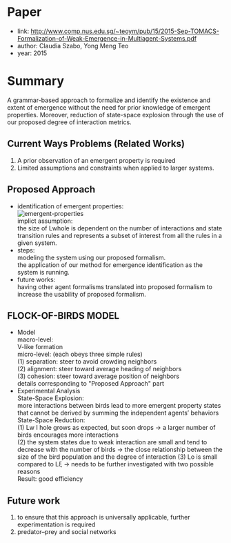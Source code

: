 # Paper
* link: http://www.comp.nus.edu.sg/~teoym/pub/15/2015-Sep-TOMACS-Formalization-of-Weak-Emergence-in-Multiagent-Systems.pdf
* author: Claudia Szabo, Yong Meng Teo
* year: 2015

# Summary
A grammar-based approach to formalize and identify the existence and extent of emergence without the need for prior knowledge of emergent properties. Moreover, reduction of state-space explosion through the use of our proposed degree of interaction metrics.

## Current Ways Problems (Related Works) 
1. A prior observation of an emergent property is required
2. Limited assumptions and constraints when applied to larger systems.  

## Proposed Approach
* identification of emergent properties:  
![emergent-properties](https://github.com/VickyPapa/paper/blob/master/pic/emergent-properties.png)  
implict assumption:  
the size of Lwhole is dependent on the number of interactions and state transition rules and represents a subset of interest from all the rules in a given system.   
* steps:  
modeling the system using our proposed formalism.  
the application of our method for emergence identification as the system is running.  
* future works:  
having other agent formalisms translated into proposed formalism to increase the usability of proposed formalism.  

## FLOCK-OF-BIRDS MODEL
* Model  
macro-level:  
V-like formation  
micro-level: (each obeys three simple rules)  
(1) separation: steer to avoid crowding neighbors  
(2) alignment: steer toward average heading of neighbors  
(3) cohesion: steer toward average position of neighbors  
details corresponding to "Proposed Approach" part  
* Experimental Analysis  
State-Space Explosion:  
more interactions between birds lead to more emergent property states that cannot be derived by summing the independent agents’ behaviors  
State-Space Reduction:  
(1) Lw I hole grows as expected, but soon drops -> a larger number of birds encourages more interactions  
(2) the system states due to weak interaction are small and tend to decrease with the number of birds -> the close relationship between the size of the bird population and the degree of interaction
(3) Lo is small compared to Lξ -> needs to be further investigated with two possible reasons  
Result: good efficiency  

## Future work
1. to ensure that this approach is universally applicable, further experimentation is required
2. predator–prey and social networks  


